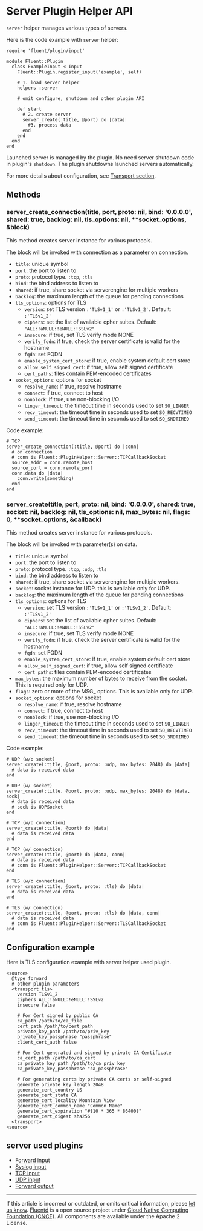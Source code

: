 # Server Plugin Helper API

`server` helper manages various types of servers.

Here is the code example with `server` helper:

``` {.CodeRay}
require 'fluent/plugin/input'

module Fluent::Plugin
  class ExampleInput < Input
    Fluent::Plugin.register_input('example', self)

    # 1. load server helper
    helpers :server

    # omit configure, shutdown and other plugin API

    def start
      # 2. create server
      server_create(:title, @port) do |data|
        #3. process data
      end
    end
  end
end
```

Launched server is managed by the plugin. No need server shutdown code
in plugin's `shutdown`. The plugin shutdowns launched servers
automatically.

For more details about configuration, see [Transport
section](/articles/transport-section.md).


## Methods


### server\_create\_connection(title, port, proto: nil, bind: '0.0.0.0', shared: true, backlog: nil, tls\_options: nil, \*\*socket\_options, &block)

This method creates server instance for various protocols.

The block will be invoked with connection as a parameter on connection.

-   `title`: unique symbol
-   `port`: the port to listen to
-   `proto`: protocol type. `:tcp`, `:tls`
-   `bind`: the bind address to listen to
-   `shared`: if true, share socket via serverengine for multiple
    workers
-   `backlog`: the maximum length of the queue for pending connections
-   `tls_options`: options for TLS
    -   `version`: set TLS version `:'TLSv1_1'` or `:'TLSv1_2'`.
        Default: `:'TLSv1_2'`
    -   `ciphers`: set the list of available cpher suites. Default:
        `"ALL:!aNULL:!eNULL:!SSLv2"`
    -   `insecure`: if true, set TLS verify mode NONE
    -   `verify_fqdn`: if true, check the server certificate is valid
        for the hostname
    -   `fqdn`: set FQDN
    -   `enable_system_cert_store`: if true, enable system default cert
        store
    -   `allow_self_signed_cert`: if true, allow self signed certificate
    -   `cert_paths`: files contain PEM-encoded certificates
-   `socket_options`: options for socket
    -   `resolve_name`: if true, resolve hostname
    -   `connect`: if true, connect to host
    -   `nonblock`: if true, use non-blocking I/O
    -   `linger_timeout`: the timeout time in seconds used to set
        `SO_LINGER`
    -   `recv_timeout`: the timeout time in seconds used to set
        `SO_RECVTIMEO`
    -   `send_timeout`: the timeout time in seconds used to set
        `SO_SNDTIMEO`

Code example:

``` {.CodeRay}
# TCP
server_create_connection(:title, @port) do |conn|
  # on connection
  # conn is Fluent::PluginHelper::Server::TCPCallbackSocket
  source_addr = conn.remote_host
  source_port = conn.remote_port
  conn.data do |data|
    conn.write(something)
  end
end
```


### server\_create(title, port, proto: nil, bind: '0.0.0.0', shared: true, socket: nil, backlog: nil, tls\_options: nil, max\_bytes: nil, flags: 0, \*\*socket\_options, &callback)

This method creates server instance for various protocols.

The block will be invoked with parameter(s) on data.

-   `title`: unique symbol
-   `port`: the port to listen to
-   `proto`: protocol type. `:tcp`, `:udp`, `:tls`
-   `bind`: the bind address to listen to
-   `shared`: if true, share socket via serverengine for multiple
    workers.
-   `socket`: socket instance for UDP. this is available only for UDP.
-   `backlog`: the maximum length of the queue for pending connections
-   `tls_options`: options for TLS
    -   `version`: set TLS version `:'TLSv1_1'` or `:'TLSv1_2'`.
        Default: `:'TLSv1_2'`
    -   `ciphers`: set the list of available cpher suites. Default:
        `"ALL:!aNULL:!eNULL:!SSLv2"`
    -   `insecure`: if true, set TLS verify mode NONE
    -   `verify_fqdn`: if true, check the server certificate is valid
        for the hostname
    -   `fqdn`: set FQDN
    -   `enable_system_cert_store`: if true, enable system default cert
        store
    -   `allow_self_signed_cert`: if true, allow self signed certificate
    -   `cert_paths`: files contain PEM-encoded certificates
-   `max_bytes`: the maximum number of bytes to receive from the socket.
    This is required only for UDP.
-   `flags`: zero or more of the MSG\_ options. This is available only
    for UDP.
-   `socket_options`: options for socket
    -   `resolve_name`: if true, resolve hostname
    -   `connect`: if true, connect to host
    -   `nonblock`: if true, use non-blocking I/O
    -   `linger_timeout`: the timeout time in seconds used to set
        `SO_LINGER`
    -   `recv_timeout`: the timeout time in seconds used to set
        `SO_RECVTIMEO`
    -   `send_timeout`: the timeout time in seconds used to set
        `SO_SNDTIMEO`

Code example:

``` {.CodeRay}
# UDP (w/o socket)
server_create(:title, @port, proto: :udp, max_bytes: 2048) do |data|
  # data is received data
end

# UDP (w/ socket)
server_create(:title, @port, proto: :udp, max_bytes: 2048) do |data, sock|
  # data is received data
  # sock is UDPSocket
end

# TCP (w/o connection)
server_create(:title, @port) do |data|
  # data is received data
end

# TCP (w/ connection)
server_create(:title, @port) do |data, conn|
  # data is received data
  # conn is Fluent::PluginHelper::Server::TCPCallbackSocket
end

# TLS (w/o connection)
server_create(:title, @port, proto: :tls) do |data|
  # data is received data
end

# TLS (w/ connection)
server_create(:title, @port, proto: :tls) do |data, conn|
  # data is received data
  # conn is Fluent::PluginHelper::Server::TLSCallbackSocket
end
```


## Configuration example

Here is TLS configuration example with server helper used plugin.

``` {.CodeRay}
<source>
  @type forward
  # other plugin parameters
  <transport tls>
    version TLSv1_2
    ciphers ALL:!aNULL:!eNULL:!SSLv2
    insecure false

    # For Cert signed by public CA
    ca_path /path/to/ca_file
    cert_path /path/to/cert_path
    private_key_path /path/to/priv_key
    private_key_passphrase "passphrase"
    client_cert_auth false

    # For Cert generated and signed by private CA Certificate
    ca_cert_path /path/to/ca_cert
    ca_private_key_path /path/to/ca_priv_key
    ca_private_key_passphrase "ca_passphrase"

    # For generating certs by private CA certs or self-signed
    generate_private_key_length 2048
    generate_cert_country US
    generate_cert_state CA
    generate_cert_locality Mountain View
    generate_cert_common_name "Common Name"
    generate_cert_expiration "#{10 * 365 * 86400}"
    generate_cert_digest sha256
  <transport>
<source>
```


## server used plugins

-   [Forward input](/articles/in_forward.md)
-   [Syslog input](/articles/in_syslog.md)
-   [TCP input](/articles/in_tcp.md)
-   [UDP input](/articles/in_udp.md)
-   [Forward output](/articles/out_forward.md)


------------------------------------------------------------------------

If this article is incorrect or outdated, or omits critical information,
please [let us know](https://github.com/fluent/fluentd-docs/issues?state=open).
[Fluentd](http://www.fluentd.org/) is a open source project under [Cloud
Native Computing Foundation (CNCF)](https://cncf.io/). All components
are available under the Apache 2 License.
